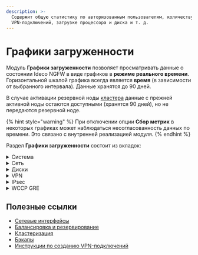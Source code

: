 ```yaml
---
description: >-
  Содержит общую статистику по авторизованным пользователям, количеству
  VPN-подключений, загрузке процессора и диска и т. д.
---
```


# Графики загруженности

Модуль **Графики загруженности** позволяет просматривать данные о состоянии Ideco NGFW в виде графиков в **режиме реального времени**. Горизонтальной шкалой графика всегда является **время** (в зависимости от выбранного интервала). Данные хранятся до 90 дней.

В случае активации резервной ноды [кластера](/settings/server-management/cluster/cluster.md) данные с прежней активной ноды остаются доступными (хранятся 90 дней), но не передаются резервной ноде.

{% hint style="warning" %}
При отключении опции **Сбор метрик** в некоторых графиках может наблюдаться несогласованность данных по времени. Это связано с внутренней реализацией модуля.
{% endhint %}

Раздел **Графики загруженности** состоит из вкладок:

<details>

<summary>Система</summary>

Содержит информацию:

* Количество авторизованных пользователей;
* Процент загрузки процессора (максимальное значение загрузки процессора - 100%);
* Объем используемой оперативной памяти в ГБ;
* Среднее значение загрузки системы;
* Количество всех установленных сетевых соединений.

</details>

<details>

<summary>Сеть</summary>

Содержит суммарную информацию о входящем и исходящем трафике, передаваемом через Ideco NGFW по всем интерфейсам раздела [Сетевые интерфейсы](/settings/services/connection-to-provider/README.md). Данные отображаются за определенный период времени.

Эта статистика может помочь в настройке резервирования каналов, статической и динамической [балансировки](/settings/services/multiple-simultaneous-connections.md).

</details>

<details>

<summary>Диски</summary>

Содержит статистику об объеме записанной и прочитанной информации в определенный промежуток времени (график **Диск**) и количестве обращений к диску за это же время (график **Операции ввода-вывода**). Дает оценку интенсивности использования диска. Информация о свободном и занятом объеме на диске доступна в разделе [Бэкапы](/settings/server-management/backup.md).

</details>

<details>

<summary>VPN</summary>

Содержит информацию о количестве подключений пользователей по протоколам L2TP/IPsec, PPTP и IKEv2.\
Инструкция по VPN-подключению пользователей доступна по [ссылке](/recipes/popular-recipes/vpn/).

</details>

<details>

<summary>IPsec</summary>

Содержит информацию о входящих, исходящих IPsec-подключениях Ideco NFGW. Показывает загрузку входящего и исходящего IPsec-канала.

</details>

<details>

<summary>WCCP GRE</summary>

Содержит информацию о входящей скорости GRE-туннелей.
Особенности протокола GRE не позволяют определить исходящую скорость для GRE-туннелей.

</details>

## Полезные ссылки

* [Сетевые интерфейсы](/settings/services/connection-to-provider/README.md)
* [Балансировка и резервирование](/settings/services/multiple-simultaneous-connections.md)
* [Кластеризация](/settings/server-management/cluster/cluster.md)
* [Бэкапы](/settings/server-management/backup.md)
* [Инструкции по созданию VPN-подключений](/recipes/popular-recipes/vpn/)
